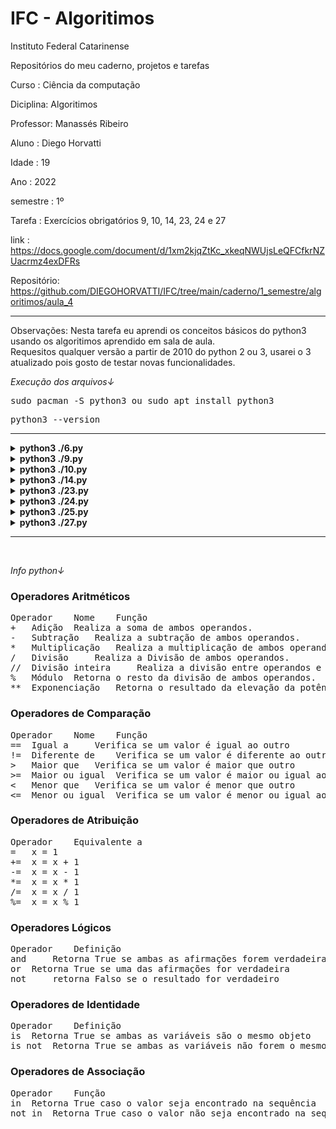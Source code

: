 # IFC - Algoritimos
Instituto Federal Catarinense

Repositórios do meu caderno, projetos e tarefas

Curso    : Ciência da computação

Diciplina: Algoritimos

Professor: Manassés Ribeiro

Aluno    : Diego Horvatti

Idade    : 19

Ano      : 2022

semestre : 1º

Tarefa   : Exercícios obrigatórios 9, 10, 14, 23, 24 e 27

link     : https://docs.google.com/document/d/1xm2kjqZtKc_xkeqNWUjsLeQFCfkrNZUacrmz4exDFRs

Repositório: https://github.com/DIEGOHORVATTI/IFC/tree/main/caderno/1_semestre/algoritimos/aula_4

<hr />
  <p>Observações: Nesta tarefa eu aprendi os conceitos básicos do python3 usando os algoritimos aprendido em sala de aula.<br /> Requesitos qualquer versão a partir de 2010 do python 2 ou 3, usarei o 3 atualizado pois gosto de testar novas funcionalidades.</p>

  <i>Execução dos arquivos↓</i>
  <!-- install -->
  <pre>sudo pacman -S python3 ou sudo apt install python3</pre>
  <!-- check -->
  <pre>python3 --version</pre>
  

<hr />
<section>
  <!-- 6 -->
  <details>
    <summary><b>python3 ./6.py</b></summary>
      <ul>
        <h4>
          <a href="./6.py" target="_blank">
            código→
          </a>
        </h4>
        <img src="img/6.png" />
      </ul>
  </details>

  <!-- 9 -->
  <details>
    <summary><b>python3 ./9.py</b></summary>
      <ul>
        <h4>
          <a href="./9.py" target="_blank">
            código→
          </a>
        </h4>
        <img src="img/9.png" />
      </ul>
  </details>

  <!-- 10 -->
  <details>
    <summary><b>python3 ./10.py</b></summary>
      <ul>
        <h4>
          <a href="./10.py" target="_blank">
            código→
          </a>
        </h4>
        <img src="img/10.png" />
      </ul>
  </details>

  <!-- 14 -->
  <details>
    <summary><b>python3 ./14.py</b></summary>
      <ul>
        <h4>
          <a href="./14.py" target="_blank">
            código→
          </a>
        </h4>
        <img src="img/14.png" />
      </ul>
  </details>

  <!-- 23 -->
  <details>
    <summary><b>python3 ./23.py</b></summary>
    <ul>
        <h4>
          <a href="./23.py" target="_blank">
            código→
          </a>
        </h4>
        <img src="img/23.png" />
    </ul>
  </details>

  <!-- 24 -->
  <details>
    <summary><b>python3 ./24.py</b></summary>
      <ul>
        <h4>
          <a href="./24.py" target="_blank">
            código→
          </a>
        </h4>
        <img src="img/24.png" />
      </ul>
  </details>

  <!-- 25 -->
  <details>
    <summary><b>python3 ./25.py</b></summary>
      <ul>
        <h4>
          <a href="./25.py" target="_blank">
            código→
          </a>
        </h4>
        <img src="img/25.png" />
      </ul>
  </details>

  <!-- 27 -->
  <details>
    <summary><b>python3 ./27.py</b></summary>
      <ul>
        <h4>
          <a href="./27.py" target="_blank">
            código→
          </a>
        </h4>
        <img src="img/27.png" />
      </ul>
  </details>
</section>
<hr /><br />

<i>Info python↓</i>

<h3>Operadores Aritméticos</h3>
<pre>
Operador 	Nome 	Função
+ 	Adição 	Realiza a soma de ambos operandos.
- 	Subtração 	Realiza a subtração de ambos operandos.
* 	Multiplicação 	Realiza a multiplicação de ambos operandos.
/ 	Divisão 	Realiza a Divisão de ambos operandos.
// 	Divisão inteira 	Realiza a divisão entre operandos e a parte decimal de ambos operandos.
% 	Módulo 	Retorna o resto da divisão de ambos operandos.
** 	Exponenciação 	Retorna o resultado da elevação da potência pelo outro.
</pre>

<h3>Operadores de Comparação</h3>
<pre>
Operador 	Nome 	Função
== 	Igual a 	Verifica se um valor é igual ao outro
!= 	Diferente de 	Verifica se um valor é diferente ao outro
> 	Maior que 	Verifica se um valor é maior que outro
>= 	Maior ou igual 	Verifica se um valor é maior ou igual ao outro
< 	Menor que 	Verifica se um valor é menor que outro
<= 	Menor ou igual 	Verifica se um valor é menor ou igual ao outro
</pre>

<h3>Operadores de Atribuição</h3>
<pre>
Operador 	Equivalente a
= 	x = 1
+= 	x = x + 1
-= 	x = x - 1
*= 	x = x * 1
/= 	x = x / 1
%= 	x = x % 1
</pre>

<h3>Operadores Lógicos</h3>
<pre>
Operador 	Definição
and 	Retorna True se ambas as afirmações forem verdadeiras
or 	Retorna True se uma das afirmações for verdadeira
not 	retorna Falso se o resultado for verdadeiro
</pre>

<h3>Operadores de Identidade</h3>
<pre>
Operador 	Definição
is 	Retorna True se ambas as variáveis são o mesmo objeto
is not 	Retorna True se ambas as variáveis não forem o mesmo objeto
</pre>

<h3>Operadores de Associação</h3>
<pre>
Operador 	Função
in 	Retorna True caso o valor seja encontrado na sequência
not in 	Retorna True caso o valor não seja encontrado na sequência
</pre>